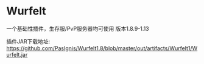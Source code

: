 # Wurfelt
一个基础性插件，生存服/PvP服务器均可使用
版本1.8.9-1.13

插件JAR下载地址: https://github.com/PasIgnis/Wurfelt1.8/blob/master/out/artifacts/Wurfelt1/Wurfelt.jar
  


